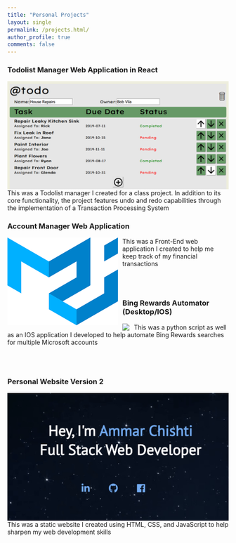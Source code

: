 ```yaml
---
title: "Personal Projects"
layout: single
permalink: /projects.html/
author_profile: true
comments: false
---
```



<html>
    <div class="projects">
      <p>
        <h3>Todolist Manager Web Application in React</h3>
        <a href="https://github.com/Ammar-Chishti/CSE-316-HW-2" target="_blank">
        <img src="../assets/images/ReactTodoList.png"/>
        </a>
        <span>
          This was a Todolist manager I created for a class project. In addition to its core functionality,
          the project features undo and redo capabilities through the implementation of a
          Transaction Processing System
        </span>
      </p>
      <p>
        <h3> Account Manager Web Application </h3>
            <a href="https://github.com/Ammar-Chishti/AccountManager" target="_blank">
            <img src="../assets/images/AccountManager.png"/>
            </a>
        <span>
          This was a Front-End web application I created to help me
          keep track of my financial transactions
        </span>
      </p>
      <br>
      <br>
      <p>
        <h3> Bing Rewards Automator (Desktop/IOS) </h3>
        <a href="https://github.com/Ammar-Chishti/Bing-Rewards-Automator-IOS" target="_blank">
        <img src="https://www.bing.com/s/rw/lc/BingRewardslogo2.jpg"/>
        </a>
        <span>
          This was a python script as well as an IOS application I developed to help automate 
          Bing Rewards searches for multiple Microsoft accounts
        </span>
      </p>
      <br/>
      <br/>
      <p>
        <h3> Personal Website Version 2 </h3>
        <a href="https://github.com/Ammar-Chishti/PersonalSite2" target="_blank">
        <img src="../assets/images/PersonalWebsite2.png"/>
        </a>
        <span>
          This was a static website I created using HTML, CSS, and JavaScript to help
          sharpen my web development skills 
        </span>
      </p> 
    </div>
</html>




<style>
.projects img {
    padding-right: 2%;
    float: left;
}

</style>
